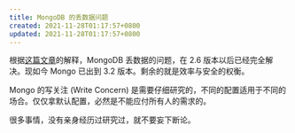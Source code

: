 ```yaml
---
title: MongoDB 的丢数据问题
created: 2021-11-28T01:17:57+0800
updated: 2021-11-28T01:17:57+0800
---
```


根据[这篇文章](http://www.mongoing.com/archives/1723)的解释，MongoDB 丢数据的问题，在 2.6 版本以后已经完全解决。现如今 Mongo 已出到 3.2 版本。剩余的就是效率与安全的权衡。

Mongo 的写关注 (Write Concern) 是需要仔细研究的，不同的配置适用于不同的场合。仅仅拿默认配置，必然是不能应付所有人的需求的。

很多事情，没有亲身经历过研究过，就不要妄下断论。
